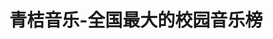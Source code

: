 ---
description: 做的很用心，也有人气。
layout: post
results:
- primaryGenreName: Music
  version: '1.3'
  artworkUrl100: http://a936.phobos.apple.com/us/r30/Purple3/v4/ea/55/ea/ea55ea1a-1637-878d-ec94-5071a9c8d4fd/mzl.gzahumae.jpg
  trackViewUrl: https://itunes.apple.com/cn/app/qing-ju-yin-le-quan-guo-zui/id913235479?mt=8&uo=4
  artworkUrl60: http://a1337.phobos.apple.com/us/r30/Purple3/v4/d5/c9/a5/d5c9a5b0-5f1d-b18d-73d0-59c40048acf3/AppIcon60x60_U00402x.png
  minimumOsVersion: '7.0'
  sellerName: Yang Hu
  supportedDevices:
  - iPhone5c
  - iPhone5
  - iPadThirdGen
  - iPadThirdGen4G
  - iPodTouchFifthGen
  - iPadFourthGen
  - iPadMini
  - iPad2Wifi
  - iPhone4S
  - iPadFourthGen4G
  - iPhone5s
  - iPhone4
  - iPadMini4G
  - iPad23G
  genres:
  - 音乐
  trackName: 青桔音乐-全国最大的校园音乐榜
  description: '【青桔音乐·高品质的校园音乐社区】

    ·全国高校“校园好声音”网络大赛官方APP

    ·自由分享音乐，发现身边的好声音

    ·为校园歌手精心打造个人音乐空间

    ·报名参加青桔百佳歌手评选，为心目中的校园音乐人投票加油'
  price: 0
  trackId: 913235479
  releaseDate: '2014-09-06T05:26:51Z'
  advisories: &a []
  screenshotUrls:
  - http://a2.mzstatic.com/us/r30/Purple3/v4/2a/4e/f2/2a4ef20a-5871-1b04-62c9-2fe54f377b40/screen1136x1136.jpeg
  - http://a1.mzstatic.com/us/r30/Purple3/v4/89/a2/0d/89a20df3-3539-862c-8401-8884a7524493/screen1136x1136.jpeg
  - http://a5.mzstatic.com/us/r30/Purple3/v4/81/77/92/817792f7-5a33-65c9-34d4-05336415f4f8/screen1136x1136.jpeg
  - http://a5.mzstatic.com/us/r30/Purple1/v4/c1/90/70/c19070ae-e898-f403-e3e0-9dd2630e74c6/screen1136x1136.jpeg
  - http://a3.mzstatic.com/us/r30/Purple5/v4/93/02/58/930258f5-61ce-e6f5-8dd8-ae3bd05c6250/screen1136x1136.jpeg
  artistViewUrl: https://itunes.apple.com/cn/artist/yang-hu/id913235482?uo=4
  primaryGenreId: 6011
  userRatingCount: 13
  kind: software
  fileSizeBytes: '7261139'
  bundleId: com.qingvoice.ichangge3
  releaseNotes: '【新功能】增加等级体系、金币体系和VIP会员体系

    【新功能】增加青桔百佳歌手评选报名、投票

    【新功能】增加用户动态，微信有的我们也有

    【新功能】增加签到奖励，你来我就送金币

    【新功能】增加献花功能，有钱就是任性

    【新功能】增加歌曲下载功能，好歌不再花流量'
  trackContentRating: 4+
  artistName: Yang Hu
  trackCensoredName: 青桔音乐-全国最大的校园音乐榜
  isGameCenterEnabled: false
  contentAdvisoryRating: 4+
  languageCodesISO2A:
  - EN
  - ZH
  averageUserRating: 4.5
  features: *a
  wrapperType: software
  artworkUrl512: http://a936.phobos.apple.com/us/r30/Purple3/v4/ea/55/ea/ea55ea1a-1637-878d-ec94-5071a9c8d4fd/mzl.gzahumae.jpg
  formattedPrice: 免费
  artistId: 913235482
  genreIds:
  - '6011'
  currency: CNY
  ipadScreenshotUrls: *a
category: 音乐
tags: tag1
resultCount: 1
title: 青桔音乐-全国最大的校园音乐榜

---